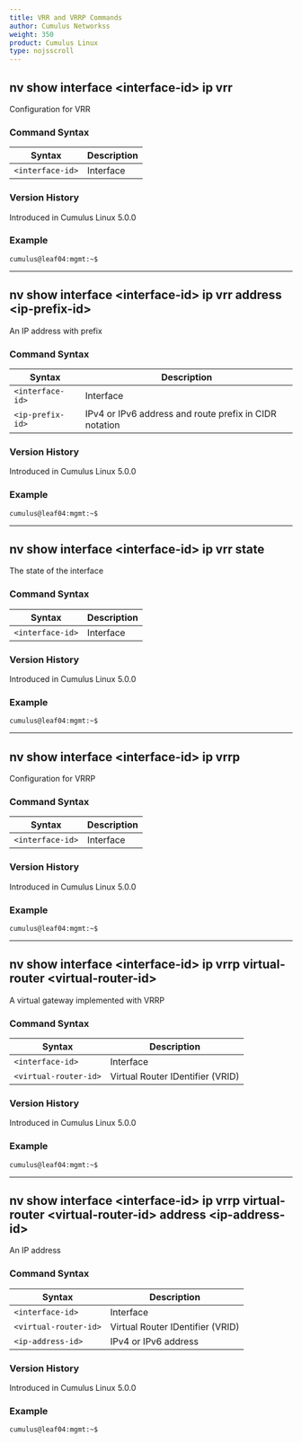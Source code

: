 ```yaml
---
title: VRR and VRRP Commands
author: Cumulus Networkss
weight: 350
product: Cumulus Linux
type: nojsscroll
---
```

## nv show interface <interface-id\> ip vrr

Configuration for VRR

### Command Syntax

| Syntax |  Description   |
| --------- | -------------- |
| `<interface-id>`    |    Interface |

### Version History

Introduced in Cumulus Linux 5.0.0

### Example

```
cumulus@leaf04:mgmt:~$ 
```

- - -

## nv show interface \<interface-id\> ip vrr address \<ip-prefix-id\>

An IP address with prefix

### Command Syntax

| Syntax |  Description   |
| --------- | -------------- |
| `<interface-id>`    |    Interface |
| `<ip-prefix-id>`| IPv4 or IPv6 address and route prefix in CIDR notation|

### Version History

Introduced in Cumulus Linux 5.0.0

### Example

```
cumulus@leaf04:mgmt:~$ 
```

- - -

## nv show interface \<interface-id\> ip vrr state

The state of the interface

### Command Syntax

| Syntax |  Description   |
| --------- | -------------- |
| `<interface-id>`    |    Interface |

### Version History

Introduced in Cumulus Linux 5.0.0

### Example

```
cumulus@leaf04:mgmt:~$ 
```

- - -

## nv show interface \<interface-id\> ip vrrp

Configuration for VRRP

### Command Syntax

| Syntax |  Description   |
| --------- | -------------- |
| `<interface-id>`    |    Interface |

### Version History

Introduced in Cumulus Linux 5.0.0

### Example

```
cumulus@leaf04:mgmt:~$ 
```

- - -

## nv show interface \<interface-id\> ip vrrp virtual-router \<virtual-router-id\>

A virtual gateway implemented with VRRP

### Command Syntax

| Syntax |  Description   |
| --------- | -------------- |
| `<interface-id>`    |    Interface |
| `<virtual-router-id>` |  Virtual Router IDentifier (VRID)|

### Version History

Introduced in Cumulus Linux 5.0.0

### Example

```
cumulus@leaf04:mgmt:~$ 
```

- - -

## nv show interface \<interface-id\> ip vrrp virtual-router \<virtual-router-id\> address \<ip-address-id\>

An IP address

### Command Syntax

| Syntax |  Description   |
| --------- | -------------- |
| `<interface-id>`    |    Interface |
| `<virtual-router-id>`    | Virtual Router IDentifier (VRID) |
| `<ip-address-id>`        | IPv4 or IPv6 address |

### Version History

Introduced in Cumulus Linux 5.0.0

### Example

```
cumulus@leaf04:mgmt:~$ 
```

